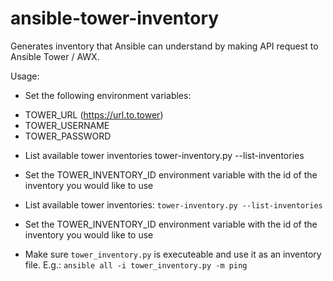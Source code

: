 # ansible-tower-inventory
Generates inventory that Ansible can understand by making API request to Ansible Tower / AWX.

Usage: 

* Set the following environment variables:
 - TOWER_URL (https://url.to.tower)
 - TOWER_USERNAME
 - TOWER_PASSWORD

* List available tower inventories
 tower-inventory.py --list-inventories

* Set the TOWER_INVENTORY_ID environment variable with the id of the inventory you would like to use

* List available tower inventories: `tower-inventory.py --list-inventories`

* Set the TOWER_INVENTORY_ID environment variable with the id of the inventory you would like to use

* Make sure `tower_inventory.py` is executeable and use it as an inventory file. E.g.: `ansible all -i tower_inventory.py -m ping`
